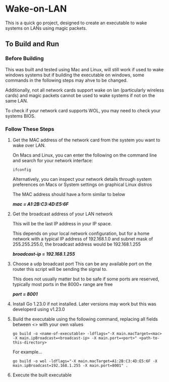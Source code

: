 # Wake-on-LAN

This is a quick go project, designed to create an executable to wake systems on LANs using magic packets.

## To Build and Run

### Before Building

This was built and tested using Mac and Linux, will still work if used to wake windows systems but if building the executable on windows, some commands in the following steps may ahve to be changed.

Additionally, not all network cards support wake on lan (particularly wireless cards) and magic packets cannot be used to wake systems if not on the same LAN.

To check if your network card supports WOL, you may need to check your systems BIOS.

### Follow These Steps

1. Get the MAC address of the network card from the system you want to wake over LAN.

   On Macs and Linux, you can enter the following on the command line and search for your network interface:

   ```
   ifconfig
   ```

   Alternatively, you can inspect your network details through system preferences on Macs or System settings on graphical Linux distros

   The MAC address should have a form similar to below

   **_mac = A1:2B:C3:4D:E5:6F_**

2. Get the broadcast address of your LAN network

   This will be the last IP address in your IP space.

   This depends on your local network configuration, but for a home network with a typical IP address of 192.168.1.0 and subnet mask of 255.255.255.0, the broadcast address would be 192.168.1.255

   **_broadcast-ip = 192.168.1.255_**

3. Choose a udp broadcast port
   This can be any available port on the router this script will be sending the signal to.

   This does not usually matter but to be safe if some ports are reserved, typically most ports in the 8000+ range are free

   **_port = 8001_**

4. Install Go 1.23.0 if not installed. Later versions may work but this was developerd using v1.23.0

5. Build the executable using the following command, replacing all fields between <> with your own values

   ```
   go build -o <name-of-executable> -ldflags="-X main.macTarget=<mac> -X main.ipBroadcast=<broadcast-ip> -X main.port=<port>" <path-to-this-directory>
   ```

   For example...

   ```
   go build -o wol -ldflags="-X main.macTarget=A1:2B:C3:4D:E5:6F -X main.ipBroadcast=192.168.1.255 -X main.port=8001" .
   ```

6. Execute the built executable
